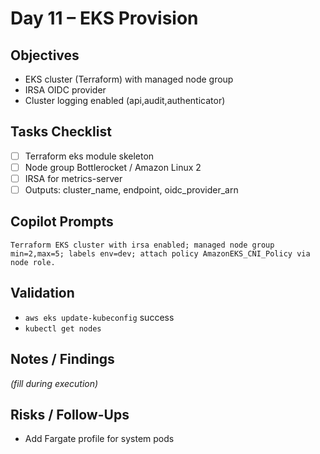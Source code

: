 # Day 11 – EKS Provision

## Objectives
- EKS cluster (Terraform) with managed node group
- IRSA OIDC provider
- Cluster logging enabled (api,audit,authenticator)

## Tasks Checklist
- [ ] Terraform eks module skeleton
- [ ] Node group Bottlerocket / Amazon Linux 2
- [ ] IRSA for metrics-server
- [ ] Outputs: cluster_name, endpoint, oidc_provider_arn

## Copilot Prompts
```
Terraform EKS cluster with irsa enabled; managed node group min=2,max=5; labels env=dev; attach policy AmazonEKS_CNI_Policy via node role.
```

## Validation
- `aws eks update-kubeconfig` success
- `kubectl get nodes`

## Notes / Findings
_(fill during execution)_

## Risks / Follow-Ups
- Add Fargate profile for system pods
